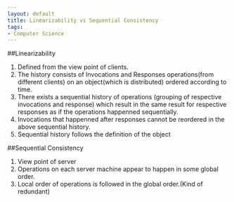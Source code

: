 ```yaml
---
layout: default
title: Linearizability vs Sequential Consistency
tags:
- Computer Science 
---
```


##Linearizability

1. Defined from the view point of clients.
2. The history consists of Invocations and Responses operations(from different clients)
on an object(which is distributed) ordered according to time.
3. There exists a sequential history of operations (grouping of respective invocations and response)
which result in the same result for respective responses as if the operations happenned sequentially.
4. Invocations that happenned after responses cannot be reordered in the above sequential history.
5. Sequential history follows the definition of the object

##Sequential Consistency

1. View point of server
2. Operations on each server machine appear to happen in some global order.
3. Local order of operations is followed in the global order.(Kind of redundant)